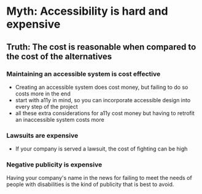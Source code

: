 # Myth: Accessibility is hard and expensive

## Truth: The cost is reasonable when compared to the cost of the alternatives

### Maintaining an accessible system is cost effective

- Creating an accessible system does cost money, but failing to do so costs more in the end
- start with a11y in mind, so you can incorporate accessible design into every step of the project
- all these extra considerations for a11y cost money but having to retrofit an inaccessible system costs more

### Lawsuits are expensive

- If your company is served a lawsuit, the cost of fighting can be high

### Negative publicity is expensive

Having your company's name in the news for failing to meet the needs of people with disabilities is the kind of publicity that is best to avoid.
